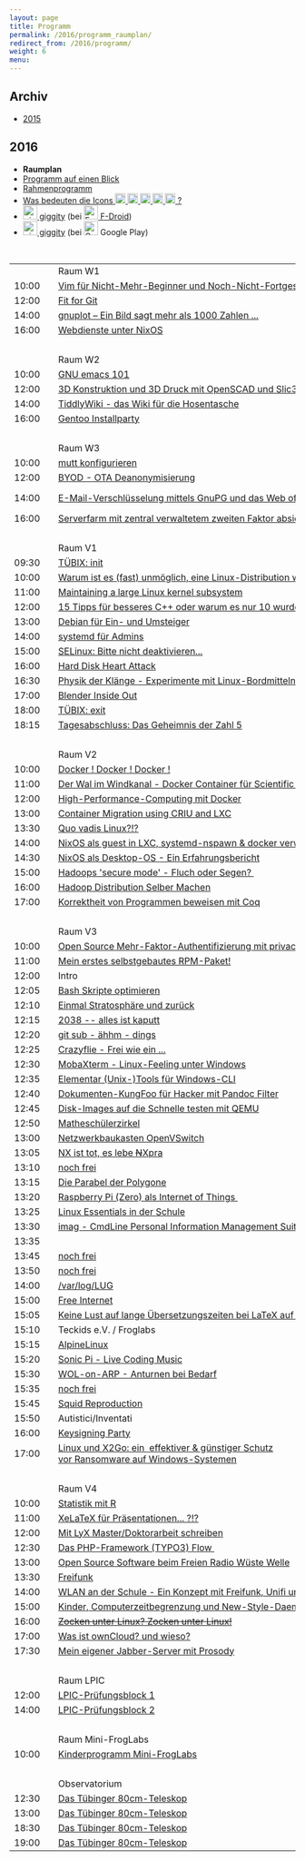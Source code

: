 ```yaml
---
layout: page
title: Programm
permalink: /2016/programm_raumplan/
redirect_from: /2016/programm/
weight: 6
menu: 
---
```


## Archiv

- [2015](/2015/programm_raumplan/)

## 2016

* <span style="font-weight: bold;">Raumplan</span>
* <a href="../programm_auf_einen_blick/">Programm auf einen Blick</a>
* <a href="../programm_rahmen/">Rahmenprogramm</a>
* <a href="../programm_was_bedeuten_die_icons">Was bedeuten die Icons <img height="18" width="18" src="../../images/workshop.svg"> <img height="18" width="18" src="../../images/talk.svg"> <img height="18" width="18" src="../../images/talk2.svg"> <img height="18" width="18" src="../../images/lightning.svg"> <img height="18" width="18" src="../../images/lpic.svg"> ?</a>
* <a href="https://f-droid.org/repository/browse/?fdid=net.gaast.giggity" target="_blank"><img height="25" src="../../images/giggity.png" alt="giggity-Logo" title="giggity-Logo" />&nbsp;giggity</a> (bei
<a href="https://f-droid.org/" target="_blank"><img height="25" src="../../images/fdroid.png" alt="F-Droid-Logo" title="F-Droid-Logo" />&nbsp;F-Droid</a>)
* <a href="https://play.google.com/store/apps/details?id=net.gaast.giggity" target="_blank"><img height="25" src="../../images/giggity.png" alt="giggity-Logo" title="giggity-Logo" />&nbsp;giggity</a> (bei
<img height="25" src="../../images/googleplay.png" alt="Google-Play-Logo" title="Google-Play-Logo" />&nbsp;Google Play)

<p><br/></p>

<table>

<tr><td></td><td></td><td>Raum W1</td></tr>
<tr><td>10:00</td><td><a class="work"></a></td><td><a href="../programm/toni-zimmer-vim-fuer-nicht-mehr-beginner-und-noch-nicht-fortgeschrittene">Vim&nbsp;für&nbsp;Nicht-Mehr-Beginner&nbsp;und&nbsp;Noch-Nicht-Fortgeschrittene</a></td><td>Toni&nbsp;Zimmer</td></tr>
<tr><td>12:00</td><td><a class="work"></a></td><td><a href="../programm/knut-franke-fit-for-git">Fit&nbsp;for&nbsp;Git</a></td><td>Knut&nbsp;Franke</td></tr>
<tr><td>14:00</td><td><a class="work"></a></td><td><a href="../programm/harald-koenig-gnuplot-ein-bild-sagt-mehr-als-1000-zahlen">gnuplot&nbsp;–&nbsp;Ein&nbsp;Bild&nbsp;sagt&nbsp;mehr&nbsp;als&nbsp;1000&nbsp;Zahlen&nbsp;...</a></td><td>Harald&nbsp;König</td></tr>
<tr><td>16:00</td><td><a class="work"></a></td><td><a href="../programm/paul-seitz-webdienste-unter-nixos">Webdienste&nbsp;unter&nbsp;NixOS</a></td><td>Paul&nbsp;Seitz</td></tr>
<tr><td>&nbsp;</td></tr>

<tr><td></td><td></td><td>Raum W2</td></tr>
<tr><td>10:00</td><td><a class="work"></a></td><td><a href="../programm/david-elias-kuenstle-gnu-emacs-101">GNU&nbsp;emacs&nbsp;101</a></td><td>David-Elias&nbsp;Künstle</td></tr>
<tr><td>12:00</td><td><a class="work"></a></td><td><a href="../programm/klaus-knopper-3d-konstruktion-und-3d-druck-mit-openscad-und-slic3r">3D&nbsp;Konstruktion&nbsp;und&nbsp;3D&nbsp;Druck&nbsp;mit&nbsp;OpenSCAD&nbsp;und&nbsp;Slic3r</a></td><td>Klaus&nbsp;Knopper</td></tr>
<tr><td>14:00</td><td><a class="work"></a></td><td><a href="../programm/matthias-windrich-tiddlywiki-das-wiki-fuer-die-hosentasche">TiddlyWiki&nbsp;-&nbsp;das&nbsp;Wiki&nbsp;für&nbsp;die&nbsp;Hosentasche</a></td><td>Matthias&nbsp;Windrich</td></tr>
<tr><td>16:00</td><td><a class="work"></a></td><td><a href="../programm/mark-schmidt-gentoo-installparty">Gentoo&nbsp;Installparty</a></td><td>Mark&nbsp;Schmidt,&nbsp;Andreas&nbsp;Stockmayer</td></tr>
<tr><td>&nbsp;</td></tr>

<tr><td></td><td></td><td>Raum W3</td></tr>
<tr><td>10:00</td><td><a class="work"></a></td><td><a href="../programm/sven-guckes-mutt-konfigurieren">mutt&nbsp;konfigurieren</a></td><td>Sven&nbsp;Guckes</td></tr>
<tr><td>12:00</td><td><a class="work"></a></td><td><a href="../programm/felix-bauer-byod-ota-deanonymisierung">BYOD&nbsp;-&nbsp;OTA&nbsp;Deanonymisierung</a></td><td>Felix&nbsp;Bauer</td></tr>
<tr><td>14:00</td><td><a class="work"></a></td><td><a href="../programm/michael-weiss-e-mail-verschluesselung-mittels-gnupg-und-das-web-of-trust">E-Mail-Verschlüsselung&nbsp;mittels&nbsp;GnuPG&nbsp;und&nbsp;das&nbsp;Web&nbsp;of&nbsp;Trust</a></td><td>Michael Weiss,&nbsp;Roman Schulte,<br/>Leo Dessani,&nbsp;Justin Humm</td></tr>
<tr><td>16:00</td><td><a class="work"></a></td><td><a href="../programm/cornelius-koelbel-serverfarm-mit-zentral-verwaltetem-zweiten-faktor-absichern">Serverfarm&nbsp;mit&nbsp;zentral&nbsp;verwaltetem&nbsp;zweiten&nbsp;Faktor&nbsp;absichern</a></td><td>Cornelius&nbsp;Kölbel</td></tr>
<tr><td>&nbsp;</td></tr>

<tr><td></td><td></td><td>Raum V1</td></tr>
<tr><td>09:30</td><td><a class="talk2"></a></td><td><a href="../programm/tuebix-init">TÜBIX: init</a></td><td>TÜBIX&nbsp;Orga-Team</td></tr>
<tr><td>10:00</td><td><a class="talk"></a></td><td><a href="../programm/carsten-emde-warum-ist-es-fast-unmoeglich-eine-linux-distribution-weiterzugeben">Warum&nbsp;ist&nbsp;es&nbsp;(fast)&nbsp;unmöglich,&nbsp;eine&nbsp;Linux-Distribution&nbsp;weiterzugeben?</a></td><td>Carsten&nbsp;Emde</td></tr>
<tr><td>11:00</td><td><a class="talk"></a></td><td><a href="../programm/arnd-bergmann-maintaining-a-large-linux-kernel-subsystem">Maintaining&nbsp;a&nbsp;large&nbsp;Linux&nbsp;kernel&nbsp;subsystem</a></td><td>Arnd&nbsp;Bergmann</td></tr>
<tr><td>12:00</td><td><a class="talk"></a></td><td><a href="../programm/rainer-grimm-15-tipps-fuer-besseres-cplusplus-oder-warum-es-nur-10-wurden">15&nbsp;Tipps&nbsp;für&nbsp;besseres&nbsp;C++&nbsp;oder&nbsp;warum&nbsp;es&nbsp;nur&nbsp;10&nbsp;wurden.</a></td><td>Rainer&nbsp;Grimm</td></tr>
<tr><td>13:00</td><td><a class="talk"></a></td><td><a href="../programm/andreas-mundt-debian-fuer-ein-und-umsteiger">Debian&nbsp;für&nbsp;Ein-&nbsp;und&nbsp;Umsteiger</a></td><td>Andreas&nbsp;Mundt</td></tr>
<tr><td>14:00</td><td><a class="talk"></a></td><td><a href="../programm/jonas-genannt-systemd-fuer-admins">systemd&nbsp;für&nbsp;Admins</a></td><td>Jonas&nbsp;Genannt</td></tr>
<tr><td>15:00</td><td><a class="talk"></a></td><td><a href="../programm/robert-scheck-selinux-bitte-nicht-deaktivieren">SELinux:&nbsp;Bitte&nbsp;nicht&nbsp;deaktivieren...</a></td><td>Robert&nbsp;Scheck</td></tr>
<tr><td>16:00</td><td><a class="talk"></a></td><td><a href="../programm/felix-bauer-hard-disk-heart-attack">Hard&nbsp;Disk&nbsp;Heart&nbsp;Attack</a></td><td>Felix&nbsp;Bauer</td></tr>
<tr><td>16:30</td><td><a class="talk"></a></td><td><a href="../programm/ingo-blechschmidt-physik-der-klaenge-experimente-mit-linux-bordmitteln">Physik&nbsp;der&nbsp;Klänge&nbsp;-&nbsp;Experimente&nbsp;mit&nbsp;Linux-Bordmitteln</a></td><td>Ingo&nbsp;Blechschmidt</td></tr>
<tr><td>17:00</td><td><a class="talk"></a></td><td><a href="../programm/thomas-dinges-blender-inside-out">Blender&nbsp;Inside&nbsp;Out</a></td><td>Thomas&nbsp;Dinges</td></tr>
<tr><td>18:00</td><td><a class="talk2"></a></td><td><a href="../programm/tuebix-exit">TÜBIX: exit</a></td><td>TÜBIX&nbsp;Orga-Team</td></tr>
<tr><td>18:15</td><td><a class="talk"></a></td><td><a href="../programm/ingo-blechschmidt-das-geheimnis-der-zahl-5/">Tagesabschluss:&nbsp;Das&nbsp;Geheimnis&nbsp;der&nbsp;Zahl&nbsp;5</a></td><td>Ingo&nbsp;Blechschmidt</td></tr>
<tr><td>&nbsp;</td></tr>

<tr><td></td><td></td><td>Raum V2</td></tr>
<tr><td>10:00</td><td><a class="talk"></a></td><td><a href="../programm/olaf-flebbe-docker-docker-docker">Docker&nbsp;!&nbsp;Docker&nbsp;!&nbsp;Docker&nbsp;!</a></td><td>Olaf&nbsp;Flebbe</td></tr>
<tr><td>11:00</td><td><a class="talk"></a></td><td><a href="../programm/holger-gantikow-der-wal-im-windkanal-docker-container-fuer-scientific-computing">Der&nbsp;Wal&nbsp;im&nbsp;Windkanal&nbsp;-&nbsp;Docker&nbsp;Container&nbsp;für&nbsp;Scientific&nbsp;Computing</a></td><td>Holger&nbsp;Gantikow</td></tr>
<tr><td>12:00</td><td><a class="talk"></a></td><td><a href="../programm/sebastian-klingberg-high-performance-computing-mit-docker">High-Performance-Computing&nbsp;mit&nbsp;Docker</a></td><td>Sebastian&nbsp;Klingberg</td></tr>
<tr><td>13:00</td><td><a class="talk"></a></td><td><a href="../programm/adrian-reber-container-migration-using-criu-and-lxc">Container&nbsp;Migration&nbsp;using&nbsp;CRIU&nbsp;and&nbsp;LXC</a></td><td>Adrian&nbsp;Reber</td></tr>
<tr><td>13:30</td><td><a class="talk"></a></td><td><a href="../programm/udo-seidel-quo-vadis-linux">Quo&nbsp;vadis&nbsp;Linux?!?</a></td><td>Udo&nbsp;Seidel</td></tr>
<tr><td>14:00</td><td><a class="talk"></a></td><td><a href="../programm/joachim-schiele-nixos-als-guest-in-lxc-systemd-nspawn-docker-verwenden">NixOS&nbsp;als&nbsp;guest&nbsp;in&nbsp;LXC,&nbsp;systemd-nspawn&nbsp;&&nbsp;docker&nbsp;verwenden</a></td><td>Joachim&nbsp;Schiele</td></tr>
<tr><td>14:30</td><td><a class="talk"></a></td><td><a href="../programm/matthias-beyer-nixos-als-desktop-os-ein-erfahrungsbericht">NixOS&nbsp;als&nbsp;Desktop-OS&nbsp;-&nbsp;Ein&nbsp;Erfahrungsbericht</a></td><td>Matthias&nbsp;Beyer</td></tr>
<tr><td>15:00</td><td><a class="talk"></a></td><td><a href="../programm/reiner-schlotte-hadoops-secure-mode-fluch-oder-segen">Hadoops&nbsp;'secure&nbsp;mode'&nbsp;-&nbsp;Fluch&nbsp;oder&nbsp;Segen?&nbsp;</a></td><td>Reiner&nbsp;Schlotte</td></tr>
<tr><td>16:00</td><td><a class="talk"></a></td><td><a href="../programm/olaf-flebbe-hadoop-distribution-selber-machen">Hadoop&nbsp;Distribution&nbsp;Selber&nbsp;Machen</a></td><td>Olaf&nbsp;Flebbe</td></tr>
<tr><td>17:00</td><td><a class="talk"></a></td><td><a href="../programm/peter-hrenka-korrektheit-von-programmen-beweisen-mit-coq">Korrektheit&nbsp;von&nbsp;Programmen&nbsp;beweisen&nbsp;mit&nbsp;Coq</a></td><td>Peter&nbsp;Hrenka</td></tr>
<tr><td>&nbsp;</td></tr>

<tr><td></td><td></td><td>Raum V3</td></tr>
<tr><td>10:00</td><td><a class="talk"></a></td><td><a href="../programm/cornelius-koelbel-open-source-mehr-faktor-authentifizierung-mit-privacyidea">Open&nbsp;Source&nbsp;Mehr-Faktor-Authentifizierung&nbsp;mit&nbsp;privacyIDEA</a></td><td>Cornelius&nbsp;Kölbel</td></tr>
<tr><td>11:00</td><td><a class="talk"></a></td><td><a href="../programm/robert-scheck-mein-erstes-selbstgebautes-rpm-paket">Mein&nbsp;erstes&nbsp;selbstgebautes&nbsp;RPM-Paket!</a></td><td>Robert&nbsp;Scheck</td></tr>
<tr><td>12:00</td><td><a class="light" name="firstlightningtalk"></a></td><td>Intro</td><td>Tübix-Team</td></tr>
<tr><td>12:05</td><td><a class="light"></a></td><td><a href="../programm/gerik-huland-bash-skripte-optimieren/">Bash Skripte optimieren</a></td><td>Gerik Huland</td></tr>
<tr><td>12:10</td><td><a class="light"></a></td><td><a href="../programm/ingo-blechschmidt-einmal-stratosphaere-und-zurueck">Einmal&nbsp;Stratosphäre&nbsp;und&nbsp;zurück</a></td><td>Ingo&nbsp;Blechschmidt</td></tr>
<tr><td>12:15</td><td><a class="light"></a></td><td><a href="../programm/arnd-bergmann-2038-alles-ist-kaputt">2038&nbsp;--&nbsp;alles&nbsp;ist&nbsp;kaputt</a></td><td>Arnd&nbsp;Bergmann</td></tr>
<tr><td>12:20</td><td><a class="light"></a></td><td><a href="../programm/peter-hrenka-git-sub-aehhm-dings">git&nbsp;sub&nbsp;-&nbsp;ähhm&nbsp;-&nbsp;dings</a></td><td>Peter&nbsp;Hrenka</td></tr>
<tr><td>12:25</td><td><a class="light"></a></td><td><a href="../programm/harald-koenig-crazyflie-frei-wie-ein">Crazyflie&nbsp;-&nbsp;Frei&nbsp;wie&nbsp;ein&nbsp;...</a></td><td>Harald&nbsp;König</td></tr>
<tr><td>12:30</td><td><a class="light"></a></td><td><a href="../programm/alexander-nehmer-mobaxterm-linux-feeling-unter-windows">MobaXterm&nbsp;-&nbsp;Linux-Feeling&nbsp;unter&nbsp;Windows</a></td><td>Alexander&nbsp;Nehmer</td></tr>
<tr><td>12:35</td><td><a class="light"></a></td><td><a href="../programm/sebastian-niedworok-elementar-unix-tools-fuer-windows-cli">Elementar&nbsp;(Unix-)Tools&nbsp;für&nbsp;Windows-CLI</a></td><td>Sebastian&nbsp;Niedworok</td></tr>
<tr><td>12:40</td><td><a class="light"></a></td><td><a href="../programm/david-elias-kuenstle-dokumenten-kungfoo-fuer-hacker-mit-pandoc-filter">Dokumenten-KungFoo&nbsp;für&nbsp;Hacker&nbsp;mit&nbsp;Pandoc&nbsp;Filter</a></td><td>David-Elias&nbsp;Künstle</td></tr>
<tr><td>12:45</td><td><a class="light"></a></td><td><a href="../programm/gerik-huland-disk-images-auf-die-schnelle-testen-mit-qemu">Disk-Images auf die Schnelle testen mit QEMU</a></td><td>Gerik Huland</td></tr>
<tr><td>12:50</td><td><a class="light"></a></td><td><a href="../programm/ingo-blechschmidt-matheschuelerzirkel">Matheschülerzirkel</a></td><td>Ingo&nbsp;Blechschmidt</td></tr>
<tr><td>13:00</td><td><a class="light"></a></td><td><a href="../programm/sebastian-klingberg-netzwerkbaukasten-openvswitch">Netzwerkbaukasten&nbsp;OpenVSwitch</a></td><td>Sebastian&nbsp;Klingberg</td></tr>
<tr><td>13:05</td><td><a class="light"></a></td><td><a href="../programm/alexander-berg-nx-ist-tot-es-lebe-xpra">NX&nbsp;ist&nbsp;tot,&nbsp;es&nbsp;lebe&nbsp;<del>N</del>Xpra</a></td><td>Alexander&nbsp;Berg</td></tr>
<tr><td>13:10</td><td><a class="light"></a></td><td><a href="../programm/nachzuegler-und-kurzentschlossene-lightning-talks-fuer-kurzentschlossene">noch frei</a></td><td>Du?</td></tr>
<tr><td>13:15</td><td><a class="light"></a></td><td><a href="../programm/ingo-blechschmidt-die-parabel-der-polygone">Die&nbsp;Parabel&nbsp;der&nbsp;Polygone</a></td><td>Ingo&nbsp;Blechschmidt</td></tr>
<tr><td>13:20</td><td><a class="light"></a></td><td><a href="../programm/marcus-siegl-raspberry-pi-als-internet-of-things">Raspberry&nbsp;Pi&nbsp;(Zero)&nbsp;als&nbsp;Internet&nbsp;of&nbsp;Things&nbsp;</a></td><td>Marcus&nbsp;Siegl</td></tr>
<tr><td>13:25</td><td><a class="light"></a></td><td><a href="../programm/anni-theil-schiebel-linux-essentials-in-der-schule">Linux&nbsp;Essentials&nbsp;in&nbsp;der&nbsp;Schule</a></td><td>Anni&nbsp;Theil-Schiebel</td></tr>
<tr><td>13:30</td><td><a class="light"></a></td><td><a href="../programm/matthias-beyer-imag-cmdline-personal-information-management-suite-in-rust">imag&nbsp;-&nbsp;CmdLine&nbsp;Personal&nbsp;Information&nbsp;Management&nbsp;Suite&nbsp;in&nbsp;Rust</a></td><td>Matthias&nbsp;Beyer</td></tr>
<tr><td>13:35</td><td><a class="light"></a></td><td></td><td></td></tr>
<tr><td>13:45</td><td><a class="light"></a></td><td><a name="lightningtalksfirstunclaimed" href="../programm/nachzuegler-und-kurzentschlossene-lightning-talks-fuer-kurzentschlossene">noch frei</a></td><td>Du?</td></tr>
<tr><td>13:50</td><td><a class="light"></a></td><td><a href="../programm/nachzuegler-und-kurzentschlossene-lightning-talks-fuer-kurzentschlossene">noch frei</a></td><td>Du?</td></tr>
<tr><td>14:00</td><td><a class="light"></a></td><td><a href="../programm/lugs-und-co-var-log-lug">/var/log/LUG</a></td><td>LUGs&nbsp;+&nbsp;Co</td></tr>
<tr><td>15:00</td><td><a class="light"></a></td><td><a name="lightningtalkssecondblock" href="../programm/felix-bauer-free-internet">Free&nbsp;Internet</a></td><td>Felix&nbsp;Bauer</td></tr>
<tr><td>15:05</td><td><a class="light"></a></td><td><a href="../programm/ingo-blechschmidt-keine-lust-auf-lange-uebersetzungszeiten-bei-latex-auf-schwachen-rechnern">Keine&nbsp;Lust&nbsp;auf&nbsp;lange&nbsp;Übersetzungszeiten&nbsp;bei&nbsp;LaTeX&nbsp;auf&nbsp;schwachen&nbsp;Rechnern?</a></td><td>Ingo&nbsp;Blechschmidt</td></tr>
<tr><td>15:10</td><td><a class="light"></a></td><td>Teckids e.V. / Froglabs</td><td>Teckids</td></tr>
<tr><td>15:15</td><td><a class="light"></a></td><td><a href="../programm/felix-bauer-alpinelinux">AlpineLinux</a></td><td>Felix&nbsp;Bauer</td></tr>
<tr><td>15:20</td><td><a class="light"></a></td><td><a href="../programm/hell-van-sing-sonic-pi-live-coding-music">Sonic Pi - Live Coding Music</a></td><td>Hell van Sing</td></tr>
<tr><td>15:30</td><td><a class="light"></a></td><td><a href="../programm/felix-bauer-wol-on-arp-anturnen-bei-bedarf">WOL-on-ARP&nbsp;-&nbsp;Anturnen&nbsp;bei&nbsp;Bedarf</a></td><td>Felix&nbsp;Bauer</td></tr>
<tr><td>15:35</td><td><a class="light"></a></td><td><a href="../programm/nachzuegler-und-kurzentschlossene-lightning-talks-fuer-kurzentschlossene">noch frei</a></td><td>Du?</td></tr>
<tr><td>15:45</td><td><a class="light"></a></td><td><a href="../programm/felix-bauer-squid-reproduction">Squid&nbsp;Reproduction</a></td><td>Felix&nbsp;Bauer</td></tr>
<tr><td>15:50</td><td><a class="light"></a></td><td>Autistici/Inventati</td><td>Robin Bertram</td></tr>
<tr><td>16:00</td><td><a class="work"></a></td><td><a href="../programm/michael-weiss-keysigning-party">Keysigning Party</a></td><td>Michael Weiss,&nbsp;Sven Guckes, Florian Heimgärtner</td></tr>
<tr><td>17:00</td><td><a class="talk"></a></td><td><a href="../programm/stefan-baur-linux-und-x2go-ein-effektiver-und-guenstiger-schutz-vor-ransomware-auf-windows-systemen">Linux&nbsp;und&nbsp;X2Go:&nbsp;ein&nbsp;&nbsp;effektiver&nbsp;&&nbsp;günstiger&nbsp;Schutz vor&nbsp;Ransomware&nbsp;auf&nbsp;Windows-Systemen</a></td><td>Stefan&nbsp;Baur</td></tr>
<tr><td>&nbsp;</td></tr>

<tr><td></td><td></td><td>Raum V4</td></tr>
<tr><td>10:00</td><td><a class="talk"></a></td><td><a href="../programm/janko-dietzsch-statistik-mit-r">Statistik&nbsp;mit&nbsp;R</a></td><td>Janko&nbsp;Dietzsch</td></tr>
<tr><td>11:00</td><td><a class="talk"></a></td><td><a href="../programm/roland-imme-xelatex-fuer-praesentationen">XeLaTeX&nbsp;für&nbsp;Präsentationen...&nbsp;?!?</a></td><td>Roland&nbsp;Imme</td></tr>
<tr><td>12:00</td><td><a class="talk"></a></td><td><a href="../programm/wolfgang-engelmann-mit-lyx-master-doktorarbeit-schreiben">Mit&nbsp;LyX&nbsp;Master/Doktorarbeit&nbsp;schreiben</a></td><td>Wolfgang&nbsp;Engelmann</td></tr>
<tr><td>12:30</td><td><a class="talk"></a></td><td><a href="../programm/frederik-milkau-das-php-framework-typo3-flow">Das&nbsp;PHP-Framework&nbsp;(TYPO3)&nbsp;Flow&nbsp;</a></td><td>Frederik&nbsp;Milkau</td></tr>
<tr><td>13:00</td><td><a class="talk"></a></td><td><a href="../programm/friedrich-strohmaier-andy-kuestner-open-source-software-beim-freien-radio-wueste-welle">Open&nbsp;Source&nbsp;Software&nbsp;beim&nbsp;Freien&nbsp;Radio&nbsp;Wüste&nbsp;Welle</a></td><td>Friedrich&nbsp;Strohmaier,&nbsp;Andy&nbsp;Küstner</td></tr>
<tr><td>13:30</td><td><a class="talk"></a></td><td><a href="../programm/justin-humm-freifunk">Freifunk</a></td><td>Justin&nbsp;Humm</td></tr>
<tr><td>14:00</td><td><a class="talk"></a></td><td><a href="../programm/frank-schiebel-wlan-an-der-schule">WLAN&nbsp;an&nbsp;der&nbsp;Schule&nbsp;-&nbsp;Ein&nbsp;Konzept&nbsp;mit&nbsp;Freifunk,&nbsp;Unifi&nbsp;und&nbsp;linuxmuster.net</a></td><td>Frank&nbsp;Schiebel</td></tr>
<tr><td>15:00</td><td><a class="talk"></a></td><td><a href="../programm/anselm-kruis-kinder-computerzeitbegrenzung-und-new-style-daemons">Kinder,&nbsp;Computerzeitbegrenzung&nbsp;und&nbsp;New-Style-Daemons</a></td><td>Anselm&nbsp;Kruis</td></tr>
<tr><td>16:00</td><td><a class="talk"></a></td><td><a href="../programm/sascha-kaupp-zocken-unter-linux"><del>Zocken&nbsp;unter&nbsp;Linux?&nbsp;Zocken&nbsp;unter&nbsp;Linux!</del></a></td><td>Sascha&nbsp;Kaupp</td></tr>
<tr><td>17:00</td><td><a class="talk"></a></td><td><a href="../programm/vinzenz-rosenkranz-was-ist-owncloud-und-wieso">Was&nbsp;ist&nbsp;ownCloud?&nbsp;und&nbsp;wieso?</a></td><td>Vinzenz&nbsp;Rosenkranz</td></tr>
<tr><td>17:30</td><td><a class="talk"></a></td><td><a href="../programm/robert-scheck-mein-eigener-jabber-server-mit-prosody">Mein&nbsp;eigener&nbsp;Jabber-Server&nbsp;mit&nbsp;Prosody</a></td><td>Robert&nbsp;Scheck</td></tr>
<tr><td>&nbsp;</td></tr>

<tr><td></td><td></td><td>Raum LPIC</td></tr>
<tr><td>12:00</td><td><a class="lpic"></a></td><td><a href="../../lpic">LPIC-Prüfungsblock&nbsp;1</a></td><td>Dimitrios Bogiatzoules</td></tr>
<tr><td>14:00</td><td><a class="lpic"></a></td><td><a href="../../lpic">LPIC-Prüfungsblock&nbsp;2</a></td><td>Dimitrios Bogiatzoules</td></tr>
<tr><td>&nbsp;</td></tr>

<tr><td></td><td></td><td>Raum Mini-FrogLabs</td></tr>
<tr><td>10:00</td><td><a class="work"></a></td><td><a href="../../kinder">Kinderprogramm Mini-FrogLabs</a></td><td>Teckids e.V.</td></tr>
<tr><td>&nbsp;</td></tr>

<tr><td></td><td></td><td>Observatorium</td></tr>
<tr><td>12:30</td><td><a class="talk"></a></td><td><a href="../programm/ruth-und-daniel-gottschall-cornelia-heinitz-das-tuebinger-80cm-teleskop/">Das&nbsp;Tübinger&nbsp;80cm-Teleskop</a></td><td>Ruth&nbsp;Gottschall,&nbsp;Daniel&nbsp;Gottschall,&nbsp;Cornelia&nbsp;Heinitz</td></tr>
<tr><td>13:00</td><td><a class="talk"></a></td><td><a href="../programm/ruth-und-daniel-gottschall-cornelia-heinitz-das-tuebinger-80cm-teleskop/">Das&nbsp;Tübinger&nbsp;80cm-Teleskop</a></td><td>Ruth&nbsp;Gottschall,&nbsp;Daniel&nbsp;Gottschall,&nbsp;Cornelia&nbsp;Heinitz</td></tr>
<tr><td>18:30</td><td><a class="talk"></a></td><td><a href="../programm/ruth-und-daniel-gottschall-cornelia-heinitz-das-tuebinger-80cm-teleskop/">Das&nbsp;Tübinger&nbsp;80cm-Teleskop</a></td><td>Ruth&nbsp;Gottschall,&nbsp;Daniel&nbsp;Gottschall,&nbsp;Cornelia&nbsp;Heinitz</td></tr>
<tr><td>19:00</td><td><a class="talk"></a></td><td><a href="../programm/ruth-und-daniel-gottschall-cornelia-heinitz-das-tuebinger-80cm-teleskop/">Das&nbsp;Tübinger&nbsp;80cm-Teleskop</a></td><td>Ruth&nbsp;Gottschall,&nbsp;Daniel&nbsp;Gottschall,&nbsp;Cornelia&nbsp;Heinitz</td></tr>

</table>
